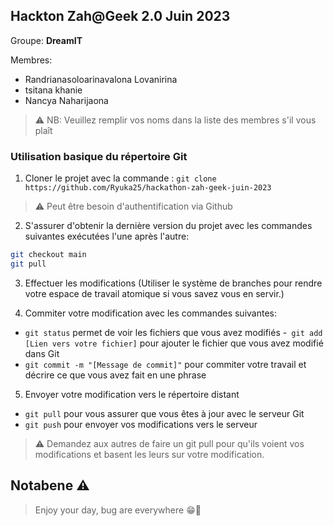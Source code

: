 ## Hackton Zah@Geek 2.0 Juin 2023

Groupe: **DreamIT**

Membres:

- Randrianasoloarinavalona Lovanirina
- tsitana khanie
- Nancya Naharijaona

> ⚠️ NB: Veuillez remplir vos noms dans la liste des membres s'il vous plaît

### Utilisation basique du répertoire Git

1. Cloner le projet avec la commande : `git clone https://github.com/Ryuka25/hackathon-zah-geek-juin-2023`

> ⚠️ Peut être besoin d'authentification via Github

2. S'assurer d'obtenir la dernière version du projet avec les commandes suivantes exécutées l'une après l'autre:

```bash
git checkout main
git pull
```

3. Effectuer les modifications (Utiliser le système de branches pour rendre votre espace de travail atomique si vous savez vous en servir.)

4. Commiter votre modification avec les commandes suivantes:

- `git status` permet de voir les fichiers que vous avez modifiés -` git add [Lien vers votre fichier]` pour ajouter le fichier que vous avez modifié dans Git
- `git commit -m "[Message de commit]"` pour commiter votre travail et décrire ce que vous avez fait en une phrase

5. Envoyer votre modification vers le répertoire distant

- `git pull` pour vous assurer que vous êtes à jour avec le serveur Git
- `git push` pour envoyer vos modifications vers le serveur

> ⚠️ Demandez aux autres de faire un git pull pour qu'ils voient vos modifications et basent les leurs sur votre modification.

## Notabene ⚠️

> Enjoy your day, bug are everywhere 😁👋
